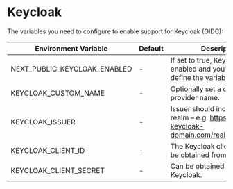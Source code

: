 # Keycloak

The variables you need to configure to enable support for Keycloak (OIDC):

| Environment Variable         | Default | Description                                                                                        |
| ---------------------------- | ------- | -------------------------------------------------------------------------------------------------- |
| NEXT_PUBLIC_KEYCLOAK_ENABLED | -       | If set to true, Keycloak will be enabled and you'll need to define the variables below. |
| KEYCLOAK_CUSTOM_NAME         | -       | Optionally set a custom provider name.                                                             |
| KEYCLOAK_ISSUER              | -       | Issuer should include the realm – e.g. https://my-keycloak-domain.com/realms/My_Realm              |
| KEYCLOAK_CLIENT_ID           | -       | The Keycloak client-id - can be obtained from Keycloak.                                            |
| KEYCLOAK_CLIENT_SECRET       | -       | Can be obtained from Keycloak.                                                                     |
